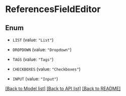 # ReferencesFieldEditor

## Enum


* `LIST` (value: `"List"`)

* `DROPDOWN` (value: `"Dropdown"`)

* `TAGS` (value: `"Tags"`)

* `CHECKBOXES` (value: `"Checkboxes"`)

* `INPUT` (value: `"Input"`)


[[Back to Model list]](../README.md#documentation-for-models) [[Back to API list]](../README.md#documentation-for-api-endpoints) [[Back to README]](../README.md)


